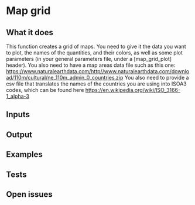 # Map grid

## What it does

This function creates a grid of maps. You need to give it the data you want
to plot, the names of the quantities, and their colors, as well as
some plot parameters (in your general parameters file, under
a [map_grid_plot]  header). You also need to have a map areas data file
such as this one:
https://www.naturalearthdata.com/http//www.naturalearthdata.com/download/110m/cultural/ne_110m_admin_0_countries.zip
You also need to provide a csv file that translates the names of the
countries you are using into ISOA3 codes, which can be found here
https://en.wikipedia.org/wiki/ISO_3166-1_alpha-3



## Inputs
###

## Output

###

## Examples

###

## Tests

###


## Open issues
